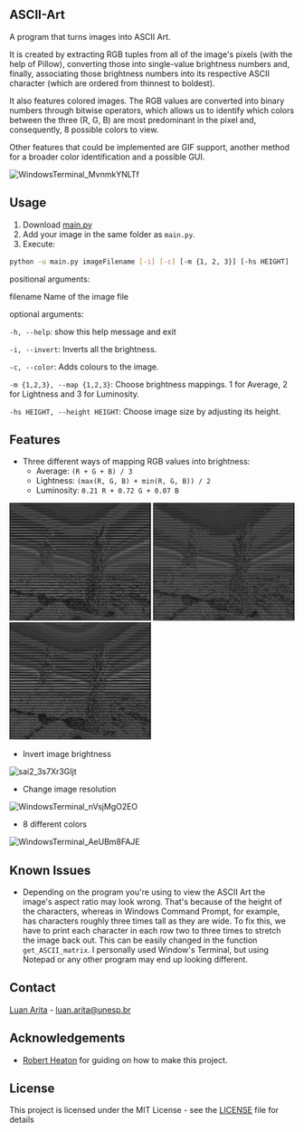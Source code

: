 ## ASCII-Art

A program that turns images into ASCII Art. 

It is created by extracting RGB tuples from all of the image's pixels (with the help of Pillow), converting those into single-value brightness numbers and, finally, associating those brightness numbers into its respective ASCII character (which are ordered from thinnest to boldest). 

It also features colored images. The RGB values are converted into binary numbers through bitwise operators, which allows us to identify which colors between the three (R, G, B) are most predominant in the pixel and, consequently, 8 possible colors to view.

Other features that could be implemented are GIF support, another method for a broader color identification and a possible GUI.

![WindowsTerminal_MvnmkYNLTf](https://github.com/luan-arita/ASCII_art/assets/35427506/15efeab0-b896-467e-8a9e-4266ac52f670)

## Usage
1. Download [main.py](https://github.com/luan-arita/ASCII_art/blob/main/main.py)
2. Add your image in the same folder as `main.py`.
3. Execute:
```sh
python -u main.py imageFilename [-i] [-c] [-m {1, 2, 3}] [-hs HEIGHT]
```
positional arguments:

  filename              Name of the image file

optional arguments:

  `-h, --help`:            show this help message and exit
  
  `-i, --invert`:          Inverts all the brightness.
  
  `-c, --color`:           Adds colours to the image.
  
  `-m {1,2,3}, --map {1,2,3}`:        Choose brightness mappings. 1 for Average, 2 for Lightness and 3 for Luminosity.
  
  `-hs HEIGHT, --height HEIGHT`:      Choose image size by adjusting its height.

  ## Features
- Three different ways of mapping RGB values into brightness:
  * Average: `(R + G + B) / 3`
  * Lightness: `(max(R, G, B) + min(R, G, B)) / 2`
  * Luminosity: `0.21 R + 0.72 G + 0.07 B`
 <p float="left">
  <img src="/1.png" width="250" />
  <img src="/2.png" width="250" /> 
  <img src="/3.png" width="250" />
</p>

- Invert image brightness

![sai2_3s7Xr3GIjt](https://github.com/luan-arita/ASCII_art/assets/35427506/6d5175df-3256-4746-bf7f-80852a1a14ea)

- Change image resolution

![WindowsTerminal_nVsjMgO2EO](https://github.com/luan-arita/ASCII_art/assets/35427506/efe542f4-993d-47ef-8bd6-b96e4e09d74c)


- 8 different colors

![WindowsTerminal_AeUBm8FAJE](https://github.com/luan-arita/ASCII_art/assets/35427506/132bbb4e-3227-4d21-8257-6bdf1996e7a3)


  ## Known Issues


  * Depending on the program you're using to view the ASCII Art the image's aspect ratio may look wrong. That's because of the height of the characters, whereas in Windows Command Prompt, for example, has characters roughly three times tall as they are wide. To fix this, we have to print each character in each row two to three times to stretch the image back out. This can be easily changed in the function `get_ASCII_matrix`. I personally used Window's Terminal, but using Notepad or any other program may end up looking different.

## Contact

[Luan Arita](https://www.linkedin.com/in/luan-arita-319870262/) - luan.arita@unesp.br

## Acknowledgements
* [Robert Heaton](https://robertheaton.com/2018/06/12/programming-projects-for-advanced-beginners-ascii-art/) for guiding on how to make this project.

## License

This project is licensed under the MIT License - see the [LICENSE](https://github.com/sathwikmatsa/ASCII-art/blob/master/LICENSE) file for details


